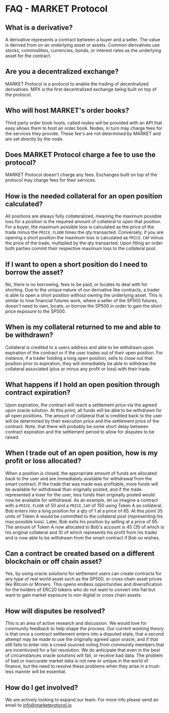 # FAQ - MARKET Protocol

## What is a derivative?
A derivative represents a contract between a buyer and a seller. The value is derived from on an underlying asset or assets. Common derivatives use stocks, commodities, currencies, bonds, or interest rates as the underlying asset for the contract.
## Are you a decentralized exchange?
MARKET Protocol is a protocol to enable the trading of decentralized derivatives.  MPX is the first decentralized exchange being built on top of the protocol.
## Who will host MARKET's order books?
Third party order book hosts, called nodes will be provided with an API that easy allows them to host an order book.  Nodes, in turn may charge fees for the services they provide.  These fee's are not determined by MARKET and are set directly by the node.
## Does MARKET Protocol charge a fee to use the protocol?
MARKET Protocol doesn't charge any fees.  Exchanges built on top of the protocol may charge fees for their services.
## How is the needed collateral for an open position calculated?
All positions are always fully collateralized, meaning the maximum possible loss for a position is the required amount of collateral to open that position. For a buyer, the maximum possible loss is calculated as the price of the trade minus the `PRICE_FLOOR` times the qty transacted.  Conversely, if you are opening a short position the maximum loss is calculated as `PRICE_CAP` minus the price of the trade, multiplied by the qty transacted.  Upon filling an order both parties commit their respective maximum loss to the collateral pool.
## If I want to open a short position do I need to borrow the asset?
No, there is no borrowing, fees to be paid, or locates to deal with for shorting.  Due to the unique nature of our derivative like contracts, a trader is able to open a short position without owning the underlying asset.  This is similar to how financial futures work, where a seller of the SP500 futures, doesn't need to own, locate, or borrow the SP500 in order to gain the short price exposure to the SP500.
## When is my collateral returned to me and able to be withdrawn?
Collateral is credited to a users address and able to be withdrawn upon expiration of the contract or if the user trades out of their open position.  For instance, if a trader holding a long open position, sells to close out that position prior to expiration, they will immediately be able to withdraw the collateral associated (plus or minus any profit or loss) with their trade.
## What happens if I hold an open position through contract expiration?
Upon expiration, the contract will reach a settlement price via the agreed upon oracle solution.  At this point, all funds will be able to be withdrawn for all open positions.  The amount of collateral that is credited back to the user will be determined by their execution price and the settlement price of the contract.  Note, that there will probably be some short delay between contract expiration and the settlement period to allow for disputes to be raised.
## When I trade out of an open position, how is my profit or loss allocated?
When a position is closed, the appropriate amount of funds are allocated back to the user and are immediately available for withdrawal from the smart contract.  If the trade that was made was profitable, more funds will be available for withdrawal than originally posted, and if the trade represented a loser for the user, less funds than originally posted would now be available for withdrawal.  As an example, let us imagine a contract with a `PRICE_FLOOR` of 50 and a `PRICE_CAP` of 150 using Token A as collateral.  Bob enters into a long position for a qty of 1 at a price of 85.  At this point 35 units of Token A would be committed to the collateral pool (representing his max possible loss).  Later, Bob exits his position by selling at a price of 95.  The amount of Token A now allocated to Bob's account is 45 (35 of which is his original collateral and 10 of which represents his profit from his trade) and is now able to be withdrawn from the smart contract if Bob so wishes. 
## Can a contract be created based on a different blockchain or off chain asset?
Yes, by using oracle solutions for settlement users can create contracts for any type of real world asset such as the SP500, or cross chain asset prices like Bitcoin or Monero. This opens endless opportunities and diversification for the holders of ERC20 tokens who do not want to convert into fiat but want to gain market exposure to non digital or cross chain assets.   
## How will disputes be resolved?
 This is an area of active research and discussion.  We would love for community feedback to help shape the process.  Our current working theory is that once a contract settlement enters into a disputed state, that a second attempt may be made to use the originally agreed upon oracle, and if that still fails to enter into a crowd sourced voting from community members that are incentivized for a fair resolution.  We do anticipate that even in the best of circumstances oracle solutions will fail, or receive bad data.  The problem of bad or inaccurate market data is not new or unique in the world of finance, but the need to resolve these problems when they arise in a trust-less manner will be essential. 
## How do I get involved?
We are actively looking to expand our team. For more info please send an email to info@marketprotocol.io 
